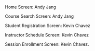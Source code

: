 Home Screen: Andy Jang

Course Search Screen: Andy Jang

Student Registration Screen: Kevin Chavez

Instructor Schedule Screen: Kevin Chavez

Session Enrollment Screen: Kevin Chavez.
